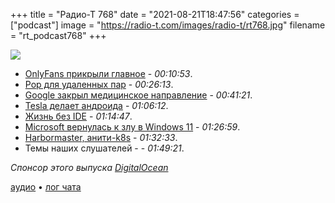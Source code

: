 +++
title = "Радио-Т 768"
date = "2021-08-21T18:47:56"
categories = ["podcast"]
image = "https://radio-t.com/images/radio-t/rt768.jpg"
filename = "rt_podcast768"
+++

![](https://radio-t.com/images/radio-t/rt768.jpg)

- [OnlyFans прикрыли главное](https://www.bloomberg.com/tosv2.html?vid=&uuid=0a75ad92-0188-11ec-aee7-4b4a4a42746c&url=L25ld3MvYXJ0aWNsZXMvMjAyMS0wOC0xOS9vbmx5ZmFucy10by1ibG9jay1zZXh1YWxseS1leHBsaWNpdC12aWRlb3Mtc3RhcnRpbmctaW4tb2N0b2Jlcg==) - *00:10:53*.
- [Pop для удаленных пар](https://pop.com/) - *00:26:13*.
- [Google закрыл медицинское направление](https://appleinsider.com/articles/21/08/20/google-shuts-down-unified-health-division-as-chief-leaves-company) - *00:41:21*.
- [Tesla делает андроида](https://electrek.co/2021/08/19/tesla-bot-humanoid-robot/) - *01:06:12*.
- [Жизнь без IDE](https://alexander-hansen.dev/blog/benefits-of-not-using-an-ide) - *01:14:47*.
- [Microsoft вернулась к злу в Windows 11](https://www.theverge.com/22630319/microsoft-windows-11-default-browser-changes) - *01:26:59*.
- [Harbormaster, анити-k8s](https://gitlab.com/stavros/harbormaster) - *01:32:33*.
- Темы наших слушателей -  - *01:49:21*.

*Спонсор этого выпуска [DigitalOcean](https://do.co/radiot)*


[аудио](https://cdn.radio-t.com/rt_podcast768.mp3) • [лог чата](https://chat.radio-t.com/logs/radio-t-768.html)
<audio src="https://cdn.radio-t.com/rt_podcast768.mp3" preload="none"></audio>
